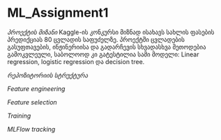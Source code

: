 # ML_Assignment1

*პროექტის მიზანი*
Kaggle-ის კონკურსი მიზნად ისახავს სახლის ფასების პრედიქციას 80 ცვლადის საფუძელზე. პროექტში ცვლადების გასუფთავების, ინჟინერიისა და გადარჩევის სხვადასხვა მეთოდებია გამოკვლეული, საბოლოოდ კი გატესტილია სამი მოდელი: Linear regression, logistic regression და decision tree.

*რეპოზიტორიის სტრუქტურა*


*Feature engineering*


*Feature selection*


*Training*


*MLFlow tracking*




